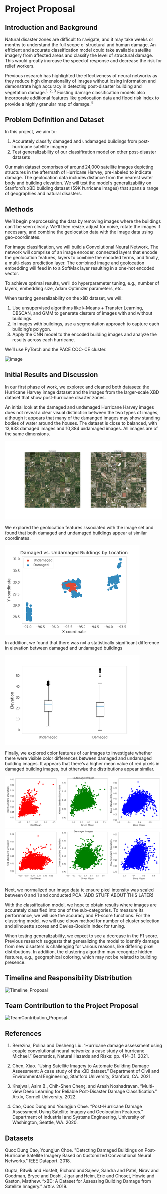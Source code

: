 # Project Proposal

## Introduction and Background

Natural disaster zones are difficult to navigate, and it may take weeks or months to understand the full scope of structural and human damage. An efficient and accurate classification model could take available satellite imagery from affected areas and classify the level of structural damage. This would greatly increase the speed of response and decrease the risk for relief workers. 

Previous research has highlighted the effectiveness of neural networks as they reduce high dimensionality of images without losing information and demonstrate high accuracy in detecting post-disaster building and vegetation damage.<sup>1, 2, 3</sup> Existing damage classification models also incorporate additional features like geolocation data and flood risk index to provide a highly granular map of damage.<sup>4</sup>

## Problem Definition and Dataset

In this project, we aim to: 

1.	Accurately classify damaged and undamaged buildings from post-hurricane satellite imagery  
2.	Test generalizability of our classification model on other post-disaster datasets 

Our main dataset comprises of around 24,000 satellite images depicting structures in the aftermath of Hurricane Harvey, pre-labeled to indicate damage. The geolocation data includes distance from the nearest water body and building elevation. We will test the model’s generalizability on Stanford’s xBD building dataset (59K hurricane images) that spans a range of geographies and natural disasters. 


## Methods

We’ll begin preprocessing the data by removing images where the buildings can’t be seen clearly. We’ll then resize, adjust for noise, rotate the images if necessary, and combine the geolocation data with the image data using geo-coordinates. 

For image classification, we will build a Convolutional Neural Network. The network will comprise of an image encoder, connected layers that encode the geolocation features, layers to combine the encoded terms, and finally, a multi-class prediction layer. The combined image and geolocation embedding will feed in to a SoftMax layer resulting in a one-hot encoded vector. 

To achieve optimal results, we’ll do hyperparameter tuning, e.g., number of layers, embedding size, Adam Optimizer parameters, etc. 

When testing generalizability on the xBD dataset, we will: 

1.	Use unsupervised algorithms like k-Means + Transfer Learning, DBSCAN, and GMM to generate clusters of images with and without buildings.  
2.	In images with buildings, use a segmentation approach to capture each building’s polygon. 
3.	Apply the CNN model to the encoded building images and analyze the results across each hurricane. 

We’ll use PyTorch and the PACE COC-ICE cluster. 

![image](https://user-images.githubusercontent.com/95386379/219880890-f71051e4-094b-46a7-afb5-b80021993729.png)

## Initial Results and Discussion

In our first phase of work, we explored and cleaned both datasets: the Hurricane Harvey image dataset and the images from the larger-scale XBD dataset that show post-hurricane disaster zones.  

An initial look at the damaged and undamaged Hurricane Harvey images does not reveal a clear visual distinction between the two types of images, although it appears that many of the damanged images may show standing bodies of water around the houses. The dataset is close to balanced, with 13,933 damaged images and 10,384 undamaged images. All images are of the same dimensions.

![image](damaged_undamaged_images.png)

We explored the geolocation features associated with the image set and found that both damaged and undamaged buildings appear at similar coordinates. 

![image](damaged_undamaged.png)

In addition, we found that there was not a statistically significant difference in elevation between damaged and undamaged buildings

![image](elevation.png)

Finally, we explored color features of our images to investigate whether there were visible color differences between damaged and undamaged building images. It appears that there's a higher mean value of red pixels in damaged building images, but otherwise the distributions appear similar.

![image](color_scatters.png)
![image](color_scatters_damaged.png)

Next, we normalized our image data to ensure pixel intensity was scaled between 0 and 1 and conducted PCA. (ADD STUFF ABOUT THIS LATER)

With the classification model, we hope to obtain results where images are accurately classified into one of the sub-categories. To measure its performance, we will use the accuracy and F1-score functions. For the clustering model, we will use elbow method for number of cluster selection and silhouette scores and Davies-Bouldin Index for tuning. 

When testing generalizability, we expect to see a decrease in the F1 score. Previous research suggests that generalizing the model to identify damage from new disasters is challenging for various reasons, like differing pixel distributions. In addition, the clustering algorithm may recognize hidden features, e.g., geographical coloring, which may not be related to building presence. 

## Timeline and Responsibility Distribution

<img width="430" alt="Timeline_Proposal" src="https://user-images.githubusercontent.com/76833593/221018129-a13bf99d-dd6d-4744-8114-2f6899812a75.PNG">

## Team Contribution to the Project Proposal

<img width="275" alt="TeamContribution_Proposal" src="https://user-images.githubusercontent.com/76833593/221018157-a236c1c9-70d0-4abe-8053-3a8f7da79a8e.PNG">

## References
1. Berezina, Polina and Desheng Liu. “Hurricane damage assessment using couple convolutional neural networks: a case study of hurricane Michael.” Geomatics, Natural Hazards and Risks: pp. 414-31. 2021.

2. Chen, Xiao. “Using Satellite Imagery to Automate Building Damage Assessment: A case study of the xBD dataset.” Department of Civil and Environmental Engineering, Stanford University, Stanford, CA. 2021.

3. Khajwal, Asim B., Chih-Shen Cheng, and Arash Noshadravan. “Multi-view Deep Learning for Reliable Post-Disaster Damage Classification.” ArxIv, Cornell University. 2022.

4. Cao, Quoc Dung and Youngjun Choe. “Post-Hurricane Damage Assessment Using Satellite Imagery and Geolocation Features.” Department of Industrial and Systems Engineering, University of Washington, Seattle, WA. 2020.


## Datasets

Quoc Dung Cao, Youngjun Choe. "Detecting Damaged Buildings on Post-Hurricane Satellite Imagery Based on Customized Convolutional Neural Networks." IEEE Dataport. 2018.

Gupta, Ritwik and Hosfelt, Richard and Sajeev, Sandra and Patel, Nirav and Goodman, Bryce and Doshi, Jigar and Heim, Eric and Choset, Howie and Gaston, Matthew. “xBD: 
A Dataset for Assessing Building Damage from Satellite Imagery.” arXiv. 2019.

